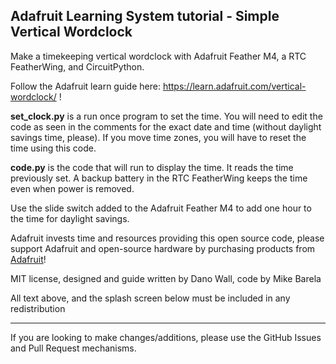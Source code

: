 ## Adafruit Learning System tutorial  - Simple Vertical Wordclock

Make a timekeeping vertical wordclock with Adafruit Feather M4, a RTC FeatherWing, and CircuitPython.

Follow the Adafruit learn guide here: https://learn.adafruit.com/vertical-wordclock/ !

**set_clock.py** is a run once program to set the time. You will need to edit the code as seen in the comments for the exact date and time (without daylight savings time, please). If you move time zones, you will have to reset the time using this code.

**code.py** is the code that will run to display the time. It reads the time previously set. A backup battery in the RTC FeatherWing keeps the time even when power is removed.

Use the slide switch added to the Adafruit Feather M4 to add one hour to the time for daylight savings.

Adafruit invests time and resources providing this open source code,
please support Adafruit and open-source hardware by purchasing
products from [Adafruit](https://www.adafruit.com)!
 
MIT license, designed and guide written by Dano Wall, code by Mike Barela

All text above, and the splash screen below must be included in any redistribution

-----------------------
If you are looking to make changes/additions, please use the GitHub Issues and Pull Request mechanisms.
